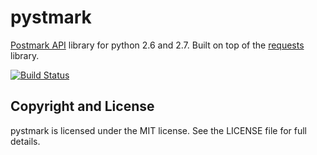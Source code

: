 # pystmark

[Postmark API](http://developer.postmarkapp.com/) library for python 2.6 and 2.7.
Built on top of the [requests](http://docs.python-requests.org/en/latest/) library.

[![Build Status](https://travis-ci.org/xsleonard/pystmark.png)](https://travis-ci.org/xsleonard/pystmark)

## Copyright and License

pystmark is licensed under the MIT license. See the LICENSE file for full details.
